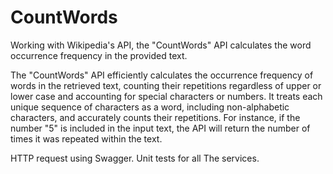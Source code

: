 # CountWords
Working with Wikipedia's API, the "CountWords" API calculates the word occurrence frequency in the provided text.

The "CountWords" API efficiently calculates the occurrence frequency of words in the retrieved text, counting their repetitions regardless of upper or lower case and accounting for special characters or numbers. It treats each unique sequence of characters as a word, including non-alphabetic characters, and accurately counts their repetitions. For instance, if the number "5" is included in the input text, the API will return the number of times it was repeated within the text.

 HTTP request using Swagger. Unit tests for all The services.
